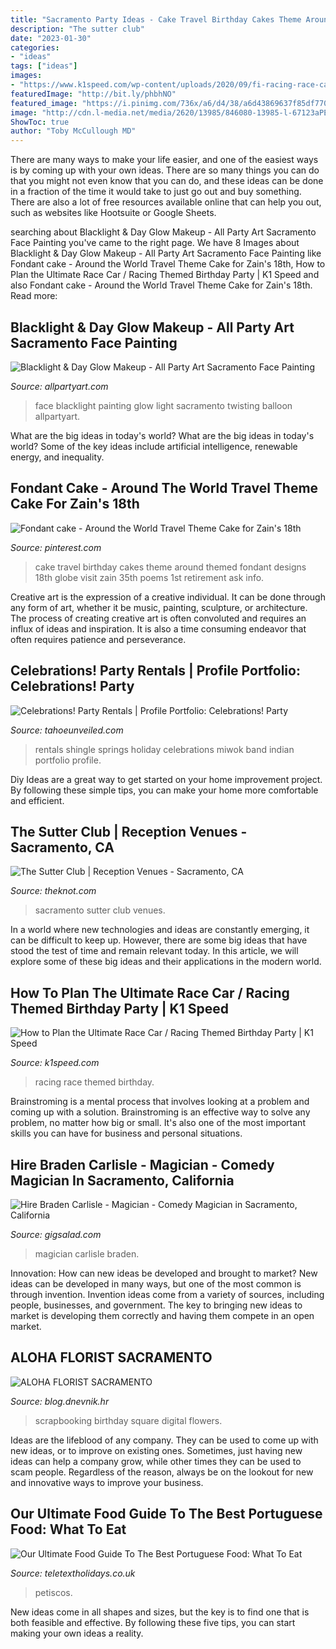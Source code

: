```yaml
---
title: "Sacramento Party Ideas - Cake Travel Birthday Cakes Theme Around Themed Fondant Designs 18th Globe Visit Zain 35th Poems 1st Retirement Ask Info"
description: "The sutter club"
date: "2023-01-30"
categories:
- "ideas"
tags: ["ideas"]
images:
- "https://www.k1speed.com/wp-content/uploads/2020/09/fi-racing-race-car-themed-party.jpg"
featuredImage: "http://bit.ly/phbhNO"
featured_image: "https://i.pinimg.com/736x/a6/d4/38/a6d43869637f85df7701d26fb80944da--travel-cake-travel-party.jpg"
image: "http://cdn.l-media.net/media/2620/13985/846080-13985-l-67123aPEMeje.jpg"
ShowToc: true
author: "Toby McCullough MD"
---
```



There are many ways to make your life easier, and one of the easiest ways is by coming up with your own ideas. There are so many things you can do that you might not even know that you can do, and these ideas can be done in a fraction of the time it would take to just go out and buy something. There are also a lot of free resources available online that can help you out, such as websites like Hootsuite or Google Sheets.

	

		
searching about Blacklight &amp; Day Glow Makeup - All Party Art Sacramento Face Painting you've came to the right page. We have 8 Images about Blacklight &amp; Day Glow Makeup - All Party Art Sacramento Face Painting like Fondant cake - Around the World Travel Theme Cake for Zain&#039;s 18th, How to Plan the Ultimate Race Car / Racing Themed Birthday Party | K1 Speed and also Fondant cake - Around the World Travel Theme Cake for Zain&#039;s 18th. Read more:
		
    
## Blacklight &amp; Day Glow Makeup - All Party Art Sacramento Face Painting

<img loading=lazy src="http://allpartyart.com/wp-content/uploads/2012/11/face-painting-blacklight-9-474x700.jpg" onerror="this.onerror=null;this.src='https://tse3.mm.bing.net/th?id=OIP.sxAGdWAOoOYBbI90X95ovAAAAA&amp;pid=15.1';" alt="Blacklight &amp; Day Glow Makeup - All Party Art Sacramento Face Painting">

_Source: allpartyart.com_

>face blacklight painting glow light sacramento twisting balloon allpartyart. 

	

What are the big ideas in today's world?
What are the big ideas in today's world? 
Some of the key ideas include artificial intelligence, renewable energy, and inequality.

    
## Fondant Cake - Around The World Travel Theme Cake For Zain&#039;s 18th

<img loading=lazy src="https://i.pinimg.com/736x/a6/d4/38/a6d43869637f85df7701d26fb80944da--travel-cake-travel-party.jpg" onerror="this.onerror=null;this.src='https://tse2.mm.bing.net/th?id=OIP.bItPtOxhFcsgss6GZnOaPQHaJ3&amp;pid=15.1';" alt="Fondant cake - Around the World Travel Theme Cake for Zain&#039;s 18th">

_Source: pinterest.com_

>cake travel birthday cakes theme around themed fondant designs 18th globe visit zain 35th poems 1st retirement ask info. 

	

Creative art is the expression of a creative individual. It can be done through any form of art, whether it be music, painting, sculpture, or architecture. The process of creating creative art is often convoluted and requires an influx of ideas and inspiration. It is also a time consuming endeavor that often requires patience and perseverance.

    
## Celebrations! Party Rentals | Profile Portfolio: Celebrations! Party

<img loading=lazy src="http://cdn.l-media.net/media/2620/13985/846080-13985-l-67123aPEMeje.jpg" onerror="this.onerror=null;this.src='https://tse3.mm.bing.net/th?id=OIP.TP6TrevWDYGnvBeT0AAW0AHaFj&amp;pid=15.1';" alt="Celebrations! Party Rentals | Profile Portfolio: Celebrations! Party">

_Source: tahoeunveiled.com_

>rentals shingle springs holiday celebrations miwok band indian portfolio profile. 

	

Diy Ideas are a great way to get started on your home improvement project. By following these simple tips, you can make your home more comfortable and efficient.

    
## The Sutter Club | Reception Venues - Sacramento, CA

<img loading=lazy src="https://media-api.xogrp.com/images/8a66a7a5-0c2c-419f-80ef-a0a16d4f17ba~rs_319.480" onerror="this.onerror=null;this.src='https://tse3.mm.bing.net/th?id=OIP.hmyM7Klh3esQtscs5CFwQwAAAA&amp;pid=15.1';" alt="The Sutter Club | Reception Venues - Sacramento, CA">

_Source: theknot.com_

>sacramento sutter club venues. 

	

In a world where new technologies and ideas are constantly emerging, it can be difficult to keep up. However, there are some big ideas that have stood the test of time and remain relevant today. In this article, we will explore some of these big ideas and their applications in the modern world.

    
## How To Plan The Ultimate Race Car / Racing Themed Birthday Party | K1 Speed

<img loading=lazy src="https://www.k1speed.com/wp-content/uploads/2020/09/fi-racing-race-car-themed-party.jpg" onerror="this.onerror=null;this.src='https://tse2.mm.bing.net/th?id=OIP.c7b5zXlXMPx0Y3z8DrbkVwHaE8&amp;pid=15.1';" alt="How to Plan the Ultimate Race Car / Racing Themed Birthday Party | K1 Speed">

_Source: k1speed.com_

>racing race themed birthday. 

	

Brainstroming is a mental process that involves looking at a problem and coming up with a solution. Brainstroming is an effective way to solve any problem, no matter how big or small. It's also one of the most important skills you can have for business and personal situations.

    
## Hire Braden Carlisle - Magician - Comedy Magician In Sacramento, California

<img loading=lazy src="https://cress.gigsalad.com/s3/b/braden_carlisle_-_magician_boulder/5cc9051154415.jpg" onerror="this.onerror=null;this.src='https://tse4.mm.bing.net/th?id=OIP.Md3hMXO0YklGujPI83cKLQHaJ4&amp;pid=15.1';" alt="Hire Braden Carlisle - Magician - Comedy Magician in Sacramento, California">

_Source: gigsalad.com_

>magician carlisle braden. 

	

Innovation: How can new ideas be developed and brought to market?
New ideas can be developed in many ways, but one of the most common is through invention. Invention ideas come from a variety of sources, including people, businesses, and government. The key to bringing new ideas to market is developing them correctly and having them compete in an open market.

    
## ALOHA FLORIST SACRAMENTO

<img loading=lazy src="http://bit.ly/phbhNO" onerror="this.onerror=null;this.src='https://tse1.mm.bing.net/th?id=OIP.XxO7rnPpQe2x9GTms6R0tAHaHZ&amp;pid=15.1';" alt="ALOHA FLORIST SACRAMENTO">

_Source: blog.dnevnik.hr_

>scrapbooking birthday square digital flowers. 

	

Ideas are the lifeblood of any company. They can be used to come up with new ideas, or to improve on existing ones. Sometimes, just having new ideas can help a company grow, while other times they can be used to scam people. Regardless of the reason, always be on the lookout for new and innovative ways to improve your business.

    
## Our Ultimate Food Guide To The Best Portuguese Food: What To Eat

<img loading=lazy src="https://resources.teletextholidays.co.uk/drupal/images/blogs/s3fs-public/PETISCOS-PARTY-.jpg" onerror="this.onerror=null;this.src='https://tse4.mm.bing.net/th?id=OIP.53pc0jfq8Y3BrBqvPyKCPgHaEH&amp;pid=15.1';" alt="Our Ultimate Food Guide To The Best Portuguese Food: What To Eat">

_Source: teletextholidays.co.uk_

>petiscos. 

	

New ideas come in all shapes and sizes, but the key is to find one that is both feasible and effective. By following these five tips, you can start making your own ideas a reality.

